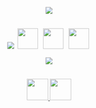 <div align="center">
  <img src="https://readme-typing-svg.herokuapp.com/?font=Righteous&size=35&center=true&vCenter=true&width=500&height=70&duration=3500&lines=Data+Analyst;Python+Developer;SQL+Expert;Data+Visualization;Machine+Learning;Always+Learning;Analytics+Enthusiast;Power+BI+Specialist;Tableau+Creator&color=8A2BE2&pause=800" />
</div>
<br>
<br>
<div align="center">
  <img src="https://skillicons.dev/icons?i=python,postgres,mysql,git,vscode&theme=dark" />
  <img src="https://cdn.jsdelivr.net/gh/devicons/devicon/icons/postgresql/postgresql-original.svg" width="48" height="48" style="margin: 0 4px;" />
  <img src="https://upload.wikimedia.org/wikipedia/commons/c/cf/New_Power_BI_Logo.svg" width="48" height="48" style="margin: 0 4px;" />
  <img src="https://cdn.jsdelivr.net/gh/devicons/devicon/icons/jupyter/jupyter-original.svg" width="48" height="48" style="margin: 0 4px;" />
</div>
<br>
<div align="center">
  <img src="https://github-readme-stats.vercel.app/api?username=zazauserr&show_icons=true&theme=radical&hide_border=true&count_private=true&hide_title=true" />
</div>
<br>
</div>
<br>
<div align="center">
  
<a href="mailto:badyambula.backrooms@gmail.com?subject=Contact%20from%20GitHub&body=Hello!%20I%20found%20your%20GitHub%20profile%20and%20would%20like%20to%20get%20in%20touch.">
  <img src="https://skillicons.dev/icons?i=gmail" width="50" height="50" />
</a>
<a href="https://discord.com/users/znak9voprosa">
  <img src="https://skillicons.dev/icons?i=discord" width="50" height="50" />
</a>
</div>
</div>
<br>
</div>
